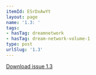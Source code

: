 ```yaml
---
itemId: ESrDxAwYt
layout: page
name: '1.3: '
tags:
- hasTag: dreamnetwork
- hasTag: dream-network-volume-1
type: post
urlSlug: '1.3'
---
```

<a href="files/pdfs/Volume_1/1.3_Dream_Network_Bulletin_Vol.1_Issue_3.pdf" download="">Download issue 1.3</a>